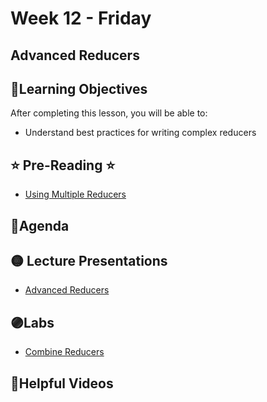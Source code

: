 # Week 12 - Friday

## Advanced Reducers

## 📍Learning Objectives
After completing this lesson, you will be able to:

- Understand best practices for writing complex reducers 

## ⭐️ Pre-Reading ⭐️
- [Using Multiple Reducers](https://learn.digitalcrafts.com/immersive/lessons/full-stack-frameworks/multiple-reducers/)

## 📍Agenda

## 🟡 Lecture Presentations
- [Advanced Reducers](https://dc-houston.herokuapp.com/p2/Redux/AdvancedReducers.html#1)

## 🟣Labs 
- [Combine Reducers](https://github.com/veros-labs/lab-redux-combine-reducers.git)


<!-- ## 🟠Homework 
- [Shopping Cart with Redux](https://github.com/veros-labs/hw-redux-shopping-cart.git) -->
## 🔵Helpful Videos



<!-- ## ✔️Todo Checklist
- [ ]

## 🔶Vocabulary

## 🔷Test Your knowledge


## Resources 
- []() -->



